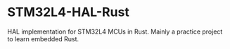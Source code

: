 # STM32L4-HAL-Rust
HAL implementation for STM32L4 MCUs in Rust. Mainly a practice project to learn embedded Rust. 
